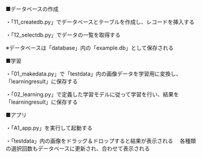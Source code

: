 ■データベースの作成

・「11_createdb.py」でデータベースとテーブルを作成し、レコードを挿入する

・「12_selectdb.py」でデータの一覧を取得する

※データベースは「database」内の「example.db」として保存される

■学習

・「01_makedata.py」で「testdata」内の画像データを学習用に変換し、「learningresult」に保存する

・「02_learning.py」で定義した学習モデルに従って学習を行い、結果を「learningresult」に保存する

■アプリ

・「A1_app.py」を実行して起動する

・「testdata」内の画像をドラッグ＆ドロップすると結果が表示される
　各種類の選択回数もデータベースに更新され、合わせて表示される
